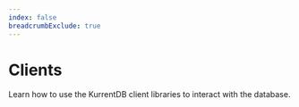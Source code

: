 ```yaml
---
index: false
breadcrumbExclude: true
---
```


# Clients

Learn how to use the KurrentDB client libraries to interact with the database.

<Catalog/>